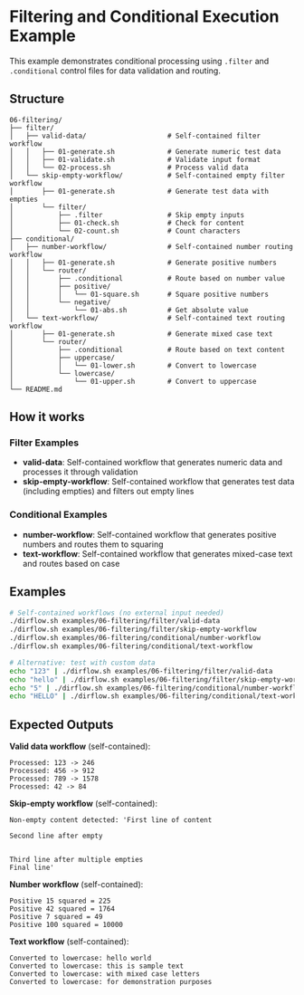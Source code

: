 # Filtering and Conditional Execution Example

This example demonstrates conditional processing using `.filter` and `.conditional` control files for data validation and routing.

## Structure
```
06-filtering/
├── filter/
│   ├── valid-data/                    # Self-contained filter workflow
│   │   ├── 01-generate.sh             # Generate numeric test data
│   │   ├── 01-validate.sh             # Validate input format
│   │   └── 02-process.sh              # Process valid data
│   └── skip-empty-workflow/           # Self-contained empty filter workflow
│       ├── 01-generate.sh             # Generate test data with empties
│       └── filter/
│           ├── .filter                # Skip empty inputs
│           ├── 01-check.sh            # Check for content
│           └── 02-count.sh            # Count characters
├── conditional/
│   ├── number-workflow/               # Self-contained number routing workflow
│   │   ├── 01-generate.sh             # Generate positive numbers
│   │   └── router/
│   │       ├── .conditional           # Route based on number value
│   │       ├── positive/
│   │       │   └── 01-square.sh       # Square positive numbers
│   │       └── negative/
│   │           └── 01-abs.sh          # Get absolute value
│   └── text-workflow/                 # Self-contained text routing workflow
│       ├── 01-generate.sh             # Generate mixed case text
│       └── router/
│           ├── .conditional           # Route based on text content
│           ├── uppercase/
│           │   └── 01-lower.sh        # Convert to lowercase
│           └── lowercase/
│               └── 01-upper.sh        # Convert to uppercase
└── README.md
```

## How it works

### Filter Examples
- **valid-data**: Self-contained workflow that generates numeric data and processes it through validation
- **skip-empty-workflow**: Self-contained workflow that generates test data (including empties) and filters out empty lines

### Conditional Examples  
- **number-workflow**: Self-contained workflow that generates positive numbers and routes them to squaring
- **text-workflow**: Self-contained workflow that generates mixed-case text and routes based on case

## Examples
```bash
# Self-contained workflows (no external input needed)
./dirflow.sh examples/06-filtering/filter/valid-data
./dirflow.sh examples/06-filtering/filter/skip-empty-workflow
./dirflow.sh examples/06-filtering/conditional/number-workflow
./dirflow.sh examples/06-filtering/conditional/text-workflow

# Alternative: test with custom data
echo "123" | ./dirflow.sh examples/06-filtering/filter/valid-data
echo "hello" | ./dirflow.sh examples/06-filtering/filter/skip-empty-workflow
echo "5" | ./dirflow.sh examples/06-filtering/conditional/number-workflow
echo "HELLO" | ./dirflow.sh examples/06-filtering/conditional/text-workflow
```

## Expected Outputs

**Valid data workflow** (self-contained):
```
Processed: 123 -> 246
Processed: 456 -> 912
Processed: 789 -> 1578
Processed: 42 -> 84
```

**Skip-empty workflow** (self-contained):
```
Non-empty content detected: 'First line of content

Second line after empty


Third line after multiple empties
Final line'
```

**Number workflow** (self-contained):
```
Positive 15 squared = 225
Positive 42 squared = 1764
Positive 7 squared = 49
Positive 100 squared = 10000
```

**Text workflow** (self-contained):
```
Converted to lowercase: hello world
Converted to lowercase: this is sample text
Converted to lowercase: with mixed case letters
Converted to lowercase: for demonstration purposes
```